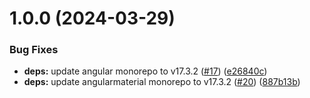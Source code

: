# 1.0.0 (2024-03-29)


### Bug Fixes

* **deps:** update angular monorepo to v17.3.2 ([#17](https://github.com/jensboe/doener/issues/17)) ([e26840c](https://github.com/jensboe/doener/commit/e26840cad3d0d26b0e22583049dc4a7830b4f96d))
* **deps:** update angularmaterial monorepo to v17.3.2 ([#20](https://github.com/jensboe/doener/issues/20)) ([887b13b](https://github.com/jensboe/doener/commit/887b13b0ac62c6c95e5d5c1d97385c7eab74c1c2))

